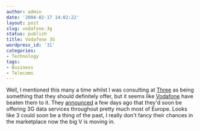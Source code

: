 ```yaml
---
author: admin
date: '2004-02-17 14:02:22'
layout: post
slug: vodafone-3g
status: publish
title: Vodafone 3G
wordpress_id: '31'
categories:
- Technology
tags:
- Business
- Telecoms
---
```


Well, I mentioned this many a time whilst I was consulting at
[Three](http://www.three.com) as being something that they should
definitely offer, but it seems like [Vodafone](http://www.vodafone.com)
have beaten them to it. They
[announced](http://www.vodafone.com/article\_with\_thumbnail/0,3038,CATEGORY\_ID%253D102%2526LANGUAGE\_ID%253D0%2526CONTENT\_ID%253D214962,00.html)
a few days ago that they'd soon be offering 3G data services throughout
pretty much most of Europe. Looks like 3 could soon be a thing of the
past, I really don't fancy their chances in the marketplace now the big
V is moving in.
